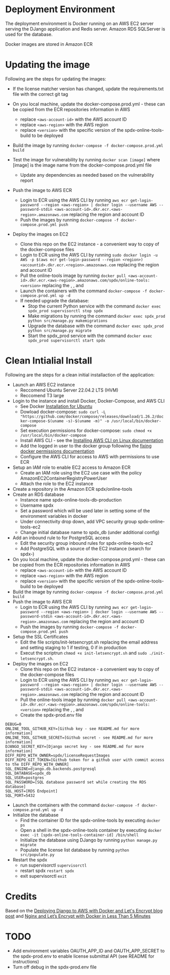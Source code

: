 # Deployment Environment

The deployment environment is Docker running on an AWS EC2 server serving the DJango application and Redis server.  Amazon RDS SQLServer is used for the database.

Docker images are stored in Amazon ECR

# Updating the image

Following are the steps for updating the images:

* If the license matcher version has changed, update the requirements.txt file with the correct git tag
* On you local machine, update the docker-compose.prod.yml - these can be copied from the ECR repositories information in AWS
  * replace `<aws-account-id>` with the AWS account ID
  * replace `<aws-region>` with the AWS region
  * replace `<version>` with the specific version of the spdx-online-tools-build to be deployed
* Build the image by running `docker-compose -f docker-compose.prod.yml build`
* Test the image for vulnerability by running `docker scan [image]` where [image] is the image name from the docker-compose.prod.yml file
  * Update any dependencies as needed based on the vulnerability report
* Push the image to AWS ECR
  * Login to ECR using the AWS CLI by running `aws ecr get-login-password --region <aws-region> | docker login --username AWS --password-stdin <aws-account-id>.dkr.ecr.<aws-region>.amazonaws.com` replacing the region and account ID
  * Push the images by running `docker-compose -f docker-compose.prod.yml push`
  
* Deploy the images on EC2
  * Clone this repo on the EC2 instance - a convenient way to copy of the docker-compose files
  * Login to ECR using the AWS CLI by running `sudo docker login -u AWS -p $(aws ecr get-login-password --region <region>) <accountid>.dkr.ecr.<region>.amazonaws.com` replacing the region and account ID
  * Pull the online-tools image by running `docker pull <aws-account-id>.dkr.ecr.<aws-region>.amazonaws.com/spdx/online-tools:<version>` replacing the <aws-account-id>, <aws-region>, and <version>
  * Launch the containers with the command `docker-compose -f docker-compose.prod.yml up -d`
  * If needed upgrade the database:
    * Stop the current Python service with the command `docker exec spdx_prod supervisorctl stop spdx`
	* Make migrations by running the command `docker exec spdx_prod python src/manage.py makemigrations`
	* Upgrade the database with the command `docker exec spdx_prod python src/manage.py migrate`
	* Start the spdx_prod service with the command `docker exec spdx_prod supervisorctl start spdx`
	
# Clean Intialial Install

Following are the steps for a clean initial installaction of the application:

* Launch an AWS EC2 instance
  * Reccomend Ubuntu Server 22.04.2 LTS (HVM)
  * Reccomend T3 large
* Login to the instance and install Docker, Docker-Compose, and AWS CLI
  * See Docker [Installation for Ubuntu](https://docs.docker.com/engine/install/ubuntu/)
  * Dowload docker-compose: `sudo curl -L "https://github.com/docker/compose/releases/download/1.26.2/docker-compose-$(uname -s)-$(uname -m)" -o /usr/local/bin/docker-compose`
  * Set execution permissions for docker-compose: `sudo chmod +x /usr/local/bin/docker-compose`
  * Install AWS CLI - see the [Installing AWS CLI on Linux documentation](https://docs.aws.amazon.com/cli/latest/userguide/install-cliv2-linux.html)
  * Add the logged in user to the docker group following the [fixing docker permissions documentation](https://www.digitalocean.com/community/questions/how-to-fix-docker-got-permission-denied-while-trying-to-connect-to-the-docker-daemon-socket)
  * Configure the AWS CLI for access to AWS with permissions to use ECR
* Setup an IAM role to enable EC2 access to Amazon ECR
  * Create an IAM role using the EC2 use case with the policy AmazonEC2ContainerRegistryPowerUser
  * Attach the role to the EC2 instance
* Create a repository in the Amazon ECR spdx/online-tools
* Create an RDS database
  * Instance name spdx-online-tools-db-production
  * Username spdx
  * Set a password which will be used later in setting some of the environment variables in docker
  * Under connectivity drop down, add VPC security group spdx-online-tools-ec2
  * Change initial database name to spdx_db (under additional config)
* Add an inbound rule to for PostgreSQL access
  * Edit the security group inbound rules for spdx-online-tools-ec2
  * Add PostgreSQL with a source of the EC2 instance (search for spdx-)
* On you local machine, update the docker-compose.prod.yml - these can be copied from the ECR repositories information in AWS
  * replace `<aws-account-id>` with the AWS account ID
  * replace `<aws-region>` with the AWS region
  * replace `<version>` with the specific version of the spdx-online-tools-build to be deployed
* Build the image by running `docker-compose -f docker-compose.prod.yml build`
* Push the image to AWS ECR
  * Login to ECR using the AWS CLI by running `aws ecr get-login-password --region <aws-region> | docker login --username AWS --password-stdin <aws-account-id>.dkr.ecr.<aws-region>.amazonaws.com` replacing the region and account ID
  * Push the images by running `docker-compose -f docker-compose.prod.yml push`
* Setup the SSL Certificates
  * Edit the file scripts/init-letsencrypt.sh replacing the email address and setting staging to 1 if testing, 0 if in production
  * Execut the scriptrun `chmod +x init-letsencrypt.sh` and `sudo ./init-letsencrypt.sh`.
* Deploy the images on EC2
  * Clone this repo on the EC2 instance - a convenient way to copy of the docker-compose files
  * Login to ECR using the AWS CLI by running `aws ecr get-login-password --region <aws-region> | docker login --username AWS --password-stdin <aws-account-id>.dkr.ecr.<aws-region>.amazonaws.com` replacing the region and account ID
  * Pull the online-tools image by running `docker pull <aws-account-id>.dkr.ecr.<aws-region>.amazonaws.com/spdx/online-tools:<version>` replacing the <aws-account-id>, <aws-region>, and <version>
  * Create the spdx-prod.env file

```
DEBUG=0
ONLINE_TOOL_GITHUB_KEY=[Github key - see README.md for more information]
ONLINE_TOOL_GITHUB_SECRET=[Github secret - see README.md for more information]
DJANGO_SECRET_KEY=[Django secret key - see README.md for more information]
DIFF_REPO_WITH_OWNER=spdx/licenseRequestImages
DIFF_REPO_GIT_TOKEN=[Github token for a github user with commit access to the DIFF_REPO_WITH_OWNER]
SQL_ENGINE=django.db.backends.postgresql
SQL_DATABASE=spdx_db
SQL_USER=postgres
SQL_PASSWORD=[SQL database password set while creating the RDS database]
SQL_HOST=[RDS Endpoint]
SQL_PORT=5432
```

  * Launch the containers with the command `docker-compose -f docker-compose.prod.yml up -d`
* Initialize the database
  * Find the container ID for the spdx-online-tools by executing `docker ps`
  * Open a shell in the spdx-online-tools container by executing `docker exec -it [spdx-online-tools-container-id] /bin/shell`
  * Initialize the database using DJango by running `python manage.py migrate`
  * Populate the license list database by running `python src/populate.py`
* Restart the spdx
  * run supervisorctl `supervisorctl`
  * restart spdx `restart spdx`
  * exit supervisorctl `exit`
  
  

# Credits

Based on the [Deploying Django to AWS with Docker and Let's Encrypt blog post](https://testdriven.io/blog/django-docker-https-aws/) and [Nginx and Let’s Encrypt with Docker in Less Than 5 Minutes](https://medium.com/@pentacent/nginx-and-lets-encrypt-with-docker-in-less-than-5-minutes-b4b8a60d3a71)

# TODO

* Add environment variables OAUTH_APP_ID and OAUTH_APP_SECRET to the spdx-prod.env to enable license submittal API (see README for instructions)
* Turn off debug in the spdx-prod.env file
